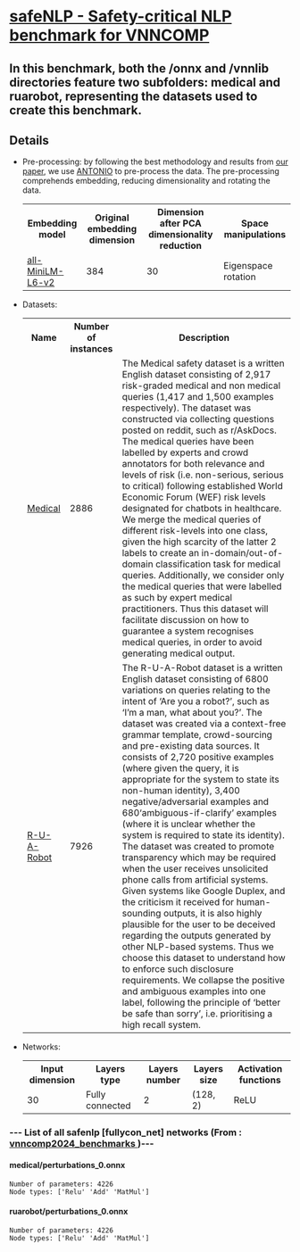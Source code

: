 # <a href = "https://github.com/ANTONIONLP/safeNLP">safeNLP - Safety-critical NLP benchmark for VNNCOMP</a>

In this benchmark, both the /onnx and /vnnlib directories feature two subfolders: medical and ruarobot, representing the datasets used to create this benchmark.
------------

Details
------------

* Pre-processing: by following the best methodology and results from [our paper](https://arxiv.org/abs/2403.10144), we use [ANTONIO](https://easychair.org/publications/paper/9ZGS) to pre-process the data. The pre-processing comprehends embedding, reducing dimensionality and rotating the data.

    <center>
    <table style="width:100%">
    <tr>
        <th>Embedding model</th>
        <th>Original embedding dimension</th>
        <th>Dimension after PCA dimensionality reduction</th>
        <th>Space manipulations</th>
    </tr>
    <tr>
        <td><a href='https://huggingface.co/sentence-transformers/all-MiniLM-L6-v2'>all-MiniLM-L6-v2</a></td>
        <td>384</td>
        <td>30</td>
        <td>Eigenspace rotation</td>
    </tr>
    </table>
    </center>

* Datasets:
    <center>
    <table style="width:100%">
    <tr>
        <th>Name</th>
        <th>Number of instances</th>
        <th>Description</th>
    </tr>
    <tr>
        <td><a href='https://aclanthology.org/2022.aacl-short.30/'>Medical</a></td>
        <td>2886</td>
        <td> The Medical safety dataset is a written English dataset consisting of 2,917 risk-graded medical and non medical queries (1,417 and 1,500 examples respectively). The dataset was constructed via collecting questions posted on reddit, such as r/AskDocs. The medical queries have been labelled by experts and crowd annotators for both relevance and levels of risk (i.e. non-serious, serious to critical) following established World Economic Forum (WEF) risk levels designated for chatbots in healthcare. We merge the medical queries of different risk-levels into one class, given the high scarcity of the latter 2 labels to create an in-domain/out-of-domain classification task for medical queries. Additionally, we consider only the medical queries that were labelled as such by expert medical practitioners. Thus this dataset will facilitate discussion on how to guarantee a system recognises medical queries, in order to avoid generating medical output.</td>
    </tr>
    <tr>
        <td><a href='https://aclanthology.org/2021.acl-long.544/'>R-U-A-Robot</a></td>
        <td>7926</td>
        <td>The R-U-A-Robot dataset is a written English dataset consisting of 6800 variations on queries relating to the intent of ‘Are you a robot?’, such as ‘I’m a man, what about you?’. The dataset was created via a context-free grammar template, crowd-sourcing and pre-existing data sources. It consists of 2,720 positive examples (where given the query, it is appropriate for the system to state its non-human identity), 3,400 negative/adversarial examples and 680‘ambiguous-if-clarify’ examples (where it is unclear whether the system is required to state its identity). The dataset was created to promote transparency which may be required when the user receives unsolicited phone calls from artificial systems. Given systems like Google Duplex, and the criticism it received for human-sounding outputs, it is also highly plausible for the user to be deceived regarding the outputs generated by other NLP-based systems. Thus we choose this dataset to understand how to enforce such disclosure requirements. We collapse the positive and ambiguous examples into one label, following the principle of ‘better be safe than sorry’, i.e. prioritising a high recall system.</td>
    </tr>
    </table>
    </center>

* Networks:
    <center>
    <table style="width:100%">
    <tr>
        <th>Input dimension</th>
        <th>Layers type</th>
        <th>Layers number</th>
        <th>Layers size</th>
        <th>Activation functions</th>
    </tr>
    <tr>
        <td>30</td>
        <td>Fully connected</td>
        <td>2</td>
        <td>(128, 2)</td>
        <td>ReLU</td>
    </tr>
    </table>
    </center>


### --- List of all safenlp [fullycon_net] networks (From :<a href = 'https://github.com/ChristopherBrix/vnncomp2024_benchmarks'> vnncomp2024_benchmarks </a>)---

#### medical/perturbations_0.onnx 
	Number of parameters: 4226 
	Node types: ['Relu' 'Add' 'MatMul']

#### ruarobot/perturbations_0.onnx 
	Number of parameters: 4226 
	Node types: ['Relu' 'Add' 'MatMul']

